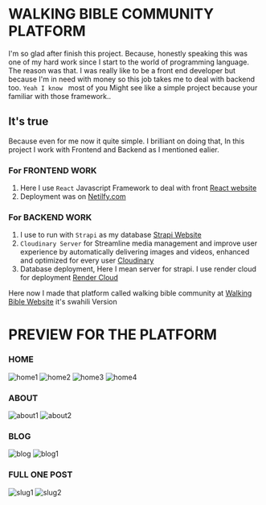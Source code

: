 #                                                          WALKING BIBLE COMMUNITY PLATFORM
I'm so glad after finish this project. Because, honestly speaking this was one of my hard work since I start to the world of programming language. The reason was that. I was really like to be a front end developer but because I'm in need with money so this job takes me to deal with backend too. `Yeah I know ` most of you Might see like a simple project because your familiar with those framework.. 
## It's true 
Because even for me now it quite simple. I brilliant on doing that, In this project I work with Frontend and Backend as I mentioned ealier.
### For FRONTEND WORK
1. Here I use `React` Javascript Framework to deal with front [React website](https://reactjs.org) 
2. Deployment was on [Netilfy.com](https://www.netlify.com)

### For BACKEND WORK
1. I use to run with `Strapi` as my database [Strapi Website](https://strapi.io)
2. `Cloudinary Server` for Streamline media management and improve user experience by automatically delivering images and videos, enhanced and optimized for every user [Cloudinary](https://cloudinary.com)
3. Database deployment, Here I mean server for strapi. I use render cloud for deployment [Render Cloud](https://render.com)

Here now I made that platform called walking bible community at [Walking Bible Website](https://taupe-nasturtium-7ed50a.netlify.app) it's swahili Version



# PREVIEW FOR THE PLATFORM

###  HOME
![home1](https://user-images.githubusercontent.com/109749244/224107938-1c3811f9-8334-42e9-9989-c57802c6d583.png)
![home2](https://user-images.githubusercontent.com/109749244/224107978-8958eb3b-39e8-412f-b990-82c06ec85c81.png)
![home3](https://user-images.githubusercontent.com/109749244/224108005-a532c183-f3e2-4965-a5de-a5cadb1340d8.png)
![home4](https://user-images.githubusercontent.com/109749244/224108024-f70056a6-bb41-44c8-9f56-807d6452dd22.png)

### ABOUT
![about1](https://user-images.githubusercontent.com/109749244/224108080-40e721de-c10c-42eb-b020-4be35e5b8402.png)
![about2](https://user-images.githubusercontent.com/109749244/224108103-e11cdbc7-df7d-436d-9eed-de764a608f05.png)

### BLOG
![blog](https://user-images.githubusercontent.com/109749244/224108141-bda4f31c-dc55-44a0-a267-6e3c2d97a752.png)
![blog1](https://user-images.githubusercontent.com/109749244/224108167-dbffa0c4-daec-40da-bde2-266a2f0299c5.png)

### FULL ONE POST
![slug1](https://user-images.githubusercontent.com/109749244/224108197-e120cb02-7596-419d-a4d5-d194b828eab9.png)
![slug2](https://user-images.githubusercontent.com/109749244/224108233-e802f06f-c408-4f33-a42f-4665f7036cd4.png)
